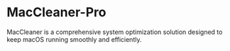 # MacCleaner-Pro
MacCleaner is a comprehensive system optimization solution designed to keep macOS running smoothly and efficiently.
